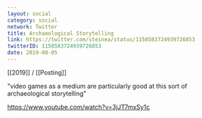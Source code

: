 ```yaml
---
layout: social
category: social
network: Twitter
title: Archaeological Storytelling
link: https://twitter.com/steinea/status/1158583724939726853
twitterID: 1158583724939726853
date: 2019-08-05
---
```


[[2019]] / [[Posting]]

"video games as a medium are particularly good at this sort of archaeological storytelling"

<https://www.youtube.com/watch?v=3jJT7mxSy1c>
